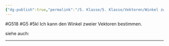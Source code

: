 ```yaml
---
{"dg-publish":true,"permalink":"/5. Klasse/5. Klasse/Vektoren/Winkel zweier Vektoren/"}
---
```


#G518 #G5 #5kl
Ich kann den Winkel zweier Vektoren bestimmen.

siehe auch:
___
